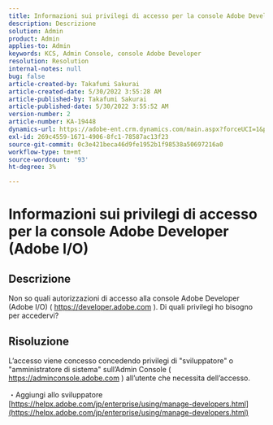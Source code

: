 ```yaml
---
title: Informazioni sui privilegi di accesso per la console Adobe Developer (Adobe I/O)
description: Descrizione
solution: Admin
product: Admin
applies-to: Admin
keywords: KCS, Admin Console, console Adobe Developer
resolution: Resolution
internal-notes: null
bug: false
article-created-by: Takafumi Sakurai
article-created-date: 5/30/2022 3:55:28 AM
article-published-by: Takafumi Sakurai
article-published-date: 5/30/2022 3:55:52 AM
version-number: 2
article-number: KA-19448
dynamics-url: https://adobe-ent.crm.dynamics.com/main.aspx?forceUCI=1&pagetype=entityrecord&etn=knowledgearticle&id=77708953-ccdf-ec11-bb3d-000d3a35188d
exl-id: 269c4559-1671-4906-8fc1-78587ac13f23
source-git-commit: 0c3e421beca46d9fe1952b1f98538a50697216a0
workflow-type: tm+mt
source-wordcount: '93'
ht-degree: 3%

---
```


# Informazioni sui privilegi di accesso per la console Adobe Developer (Adobe I/O)

## Descrizione

Non so quali autorizzazioni di accesso alla console Adobe Developer (Adobe I/O) ( https://developer.adobe.com ). Di quali privilegi ho bisogno per accedervi?

## Risoluzione


L’accesso viene concesso concedendo privilegi di &quot;sviluppatore&quot; o &quot;amministratore di sistema&quot; sull’Admin Console ( https://adminconsole.adobe.com ) all’utente che necessita dell’accesso.

・Aggiungi allo sviluppatore
[https://helpx.adobe.com/jp/enterprise/using/manage-developers.html](https://helpx.adobe.com/jp/enterprise/using/manage-developers.html)
